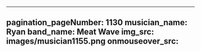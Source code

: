 ------
pagination_pageNumber: 1130
musician_name: Ryan
band_name: Meat Wave
img_src: images/musician1155.png
onmouseover_src: 
------